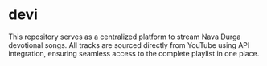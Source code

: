 # devi
This repository serves as a centralized platform to stream Nava Durga devotional songs. All tracks are sourced directly from YouTube using API integration, ensuring seamless access to the complete playlist in one place.

